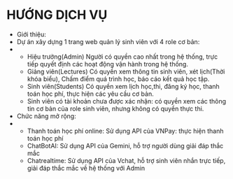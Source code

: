 # HƯỚNG DỊCH VỤ
- Giới thiệu:
- Dự án xây dựng 1 trang web quản lý sinh viên với 4 role cơ bản:
- + Hiệu trưởng(Admin) Người có quyền cao nhất trong hệ thống, trực tiếp quyết định các hoạt động vận hành trong hệ thống.
  + Giảng viên(Lectures) Có quyền xem thông tin sinh viên, xét lịch(Thời khóa biểu), Chấm điểm quá trình học, báo  cáo kết quả học tập.
  + Sinh viên(Students) Có quyền xem lịch học,thi, đăng ký học, thanh toán học phí, thực hiện các yêu cầu cơ bản.
  + Sinh viên có tài khoản chưa được xác nhận: có quyền xem các thông tin cơ bản của role sinh viên, nhưng không có quyền thực thi.
- Chức năng mở rộng:
- + Thanh toán học phí online: Sử dụng API của VNPay: thực hiện thanh toán học phí
  + ChatBotAI: Sử dụng API của Gemini, hỗ trợ người dùng giải đáp thắc mắc
  + Chatrealtime: Sử dụng API của Vchat, hỗ trợ sinh viên nhắn trực tiếp, giải đáp thắc mắc về hệ thống với Admin    
